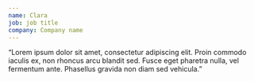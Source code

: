 ```yaml
---
name: Clara
job: job title
company: Company name
---
```


“Lorem ipsum dolor sit amet, consectetur adipiscing elit. Proin
commodo iaculis ex, non rhoncus arcu blandit
sed. Fusce eget pharetra nulla, vel fermentum ante. Phasellus gravida non diam sed vehicula.”
